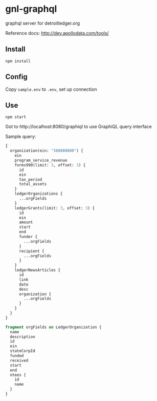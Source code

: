 # gnl-graphql
graphql server for detroitledger.org

Reference docs: http://dev.apollodata.com/tools/

## Install
`npm install`

## Config

Copy `sample.env` to `.env`, set up connection

## Use
`npm start`

Got to http://localhost:8080/graphiql to use GraphiQL query interface

Sample query:
```graphql
{
  organization(ein: "380808800") {
    ein
    program_service_revenue
    forms990(limit: 3, offset: 3) {
      id
      ein
      tax_period
      total_assets
    }
    ledgerOrganizations {
      ...orgFields
    }
    ledgerGrants(limit: 3, offset: 3) {
      id
      ein
      amount
      start
      end
      funder {
        ...orgFields
      }
      recipient {
        ...orgFields
      }
    }
    ledgerNewsArticles {
      id
      link
      date
      desc
      organization {
        ...orgFields
      }
    }
  }
}

fragment orgFields on LedgerOrganization {
  name
  description
  id
  ein
  stateCorpId
  funded
  received
  start
  end
  ntees {
    id
    name
  }
}
```
